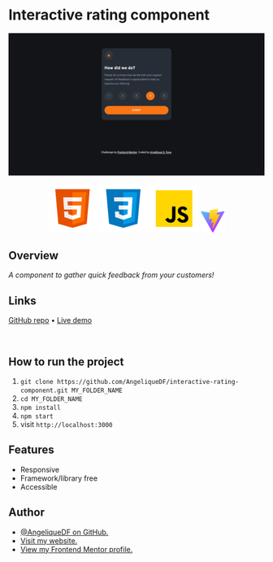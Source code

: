 # Interactive rating component

![Screenshot of the Interactive rating component](./src/images/screenshot-interactive-rating-component-desktop.png)

<div align="center">
  <img src="./src/images/logo-html5.svg">
  <img src="./src/images/logo-css3.svg">
  <img src="./src/images/logo-javascript-img.svg">
  <img src="./src/images/logo-vitejs.svg" width="48px">
</div>

## Overview

_A component to gather quick feedback from your customers!_

## Links

<p>
<a href="https://github.com/AngeliqueDF/interactive-rating-component.git">GitHub repo</a> • <a href="https://interactive-rating-component-black.vercel.app/">Live demo </a>
</p>

<br />

## How to run the project

1. `git clone https://github.com/AngeliqueDF/interactive-rating-component.git MY_FOLDER_NAME`
2. `cd MY_FOLDER_NAME`
3. `npm install`
4. `npm start`
5. visit `http://localhost:3000`

## Features

- Responsive
- Framework/library free
- Accessible

## Author

- [@AngeliqueDF on GitHub.](https://github.com/AngeliqueDF)
- [Visit my website.](https://adf.dev)
- [View my Frontend Mentor profile.](https://www.frontendmentor.io/profile/AngeliqueDF)
